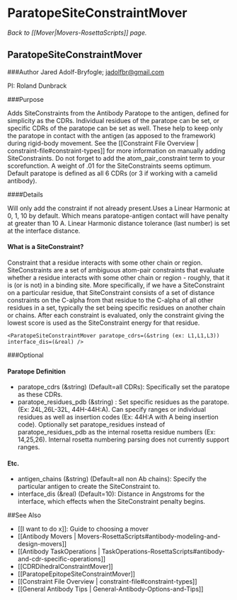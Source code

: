 # ParatopeSiteConstraintMover
*Back to [[Mover|Movers-RosettaScripts]] page.*
## ParatopeSiteConstraintMover

###Author
Jared Adolf-Bryfogle; jadolfbr@gmail.com

PI: Roland Dunbrack

###Purpose

Adds SiteConstraints from the Antibody Paratope to the antigen, defined for simplicity as the CDRs. Individual residues of the paratope can be set, or specific CDRs of the paratope can be set as well. These help to keep only the paratope in contact with the antigen (as apposed to the framework) during rigid-body movement. See the [[Constraint File Overview | constraint-file#constraint-types]] for more information on manually adding SiteConstraints.  Do not forget to add the atom_pair_constraint term to your scorefunction. A weight of .01 for the SiteConstraints seems optimum. Default paratope is defined as all 6 CDRs (or 3 if working with a camelid antibody).  

####Details

Will only add the constraint if not already present.Uses a Linear Harmonic at 0, 1, 10 by default.  Which means paratope-antigen contact will have penalty at greater than 10 A. Linear Harmonic distance tolerance (last number) is set at the interface distance.

#### What is a SiteConstraint?

Constraint that a residue interacts with some other chain or region. SiteConstraints are a set of ambiguous atom-pair constraints that evaluate whether a residue interacts with some other chain or region - roughly, that it is (or is not) in a binding site. More specifically, if we have a SiteConstraint on a particular residue, that SiteConstraint consists of a set of distance constraints on the C-alpha from that residue to the C-alpha of all other residues in a set, typically the set being specific residues on another chain or chains. After each constraint is evaluated, only the constraint giving the lowest score is used as the SiteConstraint energy for that residue.

```
<ParatopeSiteConstraintMover paratope_cdrs=(&string (ex: L1,L1,L3)) interface_dis=(&real) />
```

###Optional

#### Paratope Definition

-   paratope_cdrs (&string) (Default=all CDRs): Specifically set the paratope as these CDRs.
-   paratope_residues_pdb (&string) : Set specific residues as the paratope.  (Ex: 24L,26L-32L, 44H-44H:A).  Can specify ranges or individual residues as well as insertion codes (Ex: 44H:A with A being insertion code).  Optionally set paratope_residues instead of paratope_residues_pdb as the internal rosetta residue numbers (Ex: 14,25,26).  Internal rosetta numbering parsing does not currently support ranges.

#### Etc.

-   antigen_chains (&string) (Default=all non Ab chains): Specify the particular antigen to create the SiteConstraint to.  
-   interface_dis (&real) (Default=10): Distance in Angstroms for the interface, which effects when the SiteConstraint penalty begins. 


##See Also

* [[I want to do x]]: Guide to choosing a mover
* [[Antibody Movers | Movers-RosettaScripts#antibody-modeling-and-design-movers]]
* [[Antibody TaskOperations | TaskOperations-RosettaScripts#antibody-and-cdr-specific-operations]]
* [[CDRDihedralConstraintMover]]
* [[ParatopeEpitopeSiteConstraintMover]]
* [[Constraint File Overview | constraint-file#constraint-types]]
* [[General Antibody Tips | General-Antibody-Options-and-Tips]]